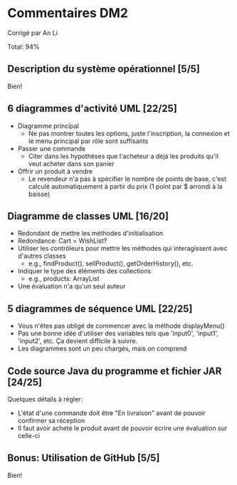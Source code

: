 # Commentaires DM2

Corrigé par An Li

Total: 94%

## Description du système opérationnel [5/5]

Bien!

## 6 diagrammes d'activité UML [22/25]

- Diagramme principal
  - Ne pas montrer toutes les options, juste l'inscription, la connexion et le menu principal par rôle sont suffisants
- Passer une commande
  - Citer dans les hypothèses que l'acheteur a déjà les produits qu'il veut acheter dans son panier
- Offrir un produit à vendre
  - Le revendeur n'a pas à spécifier le nombre de points de base, c'est calculé automatiquement à partir du prix (1 point par $ arrondi à la baisse)

## Diagramme de classes UML [16/20]

- Redondant de mettre les méthodes d'initialisation
- Redondance: Cart = WishList?
- Utiliser les contrôleurs pour mettre les méthodes qui interagissent avec d'autres classes
  - e.g., findProduct(), sellProduct(), getOrderHistory(), etc.
- Indiquer le type des éléments des collections
  - e.g., products: ArrayList<Product>
- Une évaluation n'a qu'un seul auteur

## 5 diagrammes de séquence UML [22/25]

- Vous n'êtes pas obligé de commencer avec la méthode displayMenu()
- Pas une bonne idée d'utiliser des variables tels que 'input0', 'input1', 'input2', etc. Ça devient difficile à suivre.
- Les diagrammes sont un peu chargés, mais on comprend

## Code source Java du programme et fichier JAR [24/25]

Quelques détails à régler:

- L'état d'une commande doit être "En livraison" avant de pouvoir confirmer sa réception
- Il faut avoir acheté le produit avant de pouvoir écrire une évaluation sur celle-ci

## Bonus: Utilisation de GitHub [5/5]

Bien!
